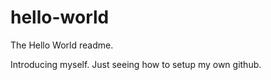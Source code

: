 # hello-world
The Hello World readme.

Introducing myself. Just seeing how to setup my own github.

